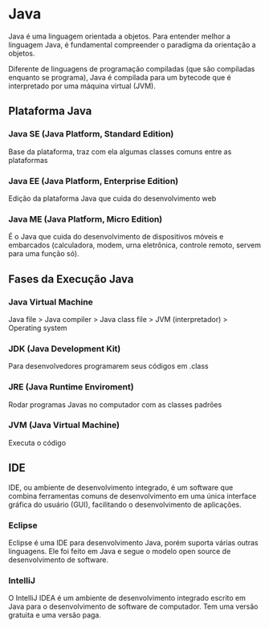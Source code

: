 # Java

Java é uma linguagem orientada a objetos. Para entender melhor a linguagem Java, é fundamental compreender o paradigma da orientação a objetos. 

Diferente de linguagens de programação compiladas (que são compiladas enquanto se programa), Java é compilada para um bytecode que é interpretado por uma máquina virtual (JVM).

## Plataforma Java

### Java SE (Java Platform, Standard Edition)

Base da plataforma, traz com ela algumas classes comuns entre as plataformas

### Java EE (Java Platform, Enterprise Edition)

Edição da plataforma Java que cuida do desenvolvimento web

### Java ME (Java Platform, Micro Edition)

É o Java que cuida do desenvolvimento de dispositivos móveis e embarcados (calculadora, modem, urna eletrônica, controle remoto, servem para uma função só). 

## Fases da Execução Java

### Java Virtual Machine

Java file > Java compiler > Java class file > JVM (interpretador) > Operating system

### JDK (Java Development Kit)

Para desenvolvedores programarem seus códigos em .class

### JRE (Java Runtime Enviroment)

Rodar programas Javas no computador com as classes padrões

### JVM (Java Virtual Machine)

Executa o código

## IDE

IDE, ou ambiente de desenvolvimento integrado, é um software que combina ferramentas comuns de desenvolvimento em uma única interface gráfica do usuário (GUI), facilitando o desenvolvimento de aplicações.

### Eclipse

Eclipse é uma IDE para desenvolvimento Java, porém suporta várias outras linguagens. Ele foi feito em Java e segue o modelo open source de desenvolvimento de software. 

### IntelliJ 

O IntelliJ IDEA é um ambiente de desenvolvimento integrado escrito em Java para o desenvolvimento de software de computador. Tem uma versão gratuita e uma versão paga. 

